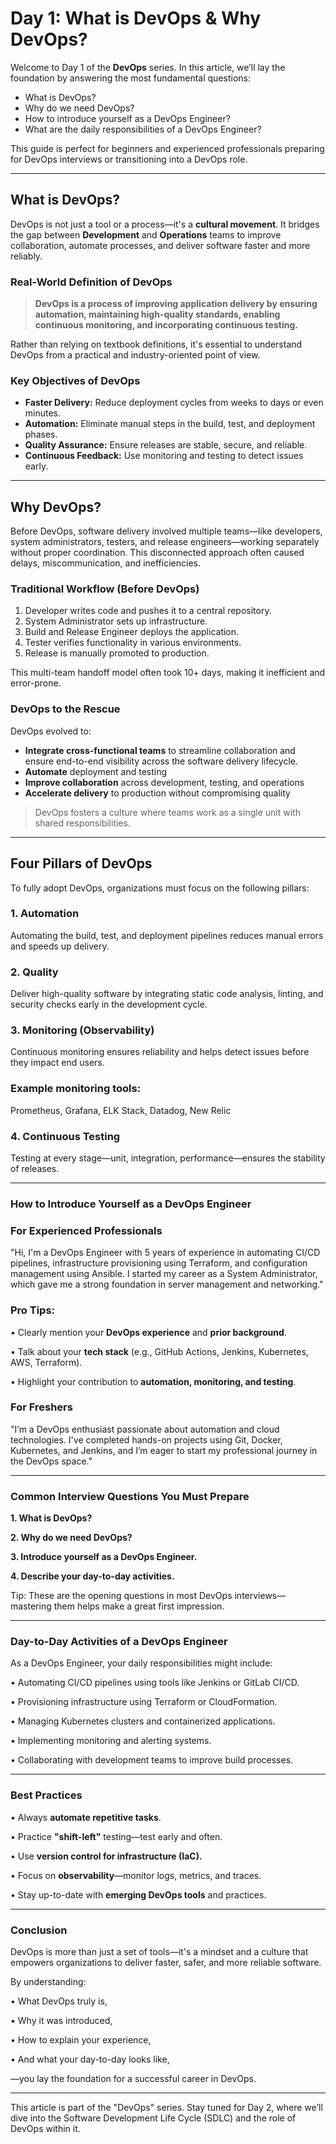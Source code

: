 # Day 1: What is DevOps & Why DevOps?

Welcome to Day 1 of the **DevOps** series. In this article, we’ll lay the foundation by answering the most fundamental questions:

- What is DevOps?
- Why do we need DevOps?
- How to introduce yourself as a DevOps Engineer?
- What are the daily responsibilities of a DevOps Engineer?

This guide is perfect for beginners and experienced professionals preparing for DevOps interviews or transitioning into a DevOps role.

---

## What is DevOps?

DevOps is not just a tool or a process—it's a **cultural movement**. It bridges the gap between **Development** and **Operations** teams to improve collaboration, automate processes, and deliver software faster and more reliably.

### Real-World Definition of DevOps

> **DevOps is a process of improving application delivery by ensuring automation, maintaining high-quality standards, enabling continuous monitoring, and incorporating continuous testing.**

Rather than relying on textbook definitions, it's essential to understand DevOps from a practical and industry-oriented point of view.

### Key Objectives of DevOps

- **Faster Delivery:** Reduce deployment cycles from weeks to days or even minutes.
- **Automation:** Eliminate manual steps in the build, test, and deployment phases.
- **Quality Assurance:** Ensure releases are stable, secure, and reliable.
- **Continuous Feedback:** Use monitoring and testing to detect issues early.

---

## Why DevOps?

Before DevOps, software delivery involved multiple teams—like developers, system administrators, testers, and release engineers—working separately without proper coordination. This disconnected approach often caused delays, miscommunication, and inefficiencies.

### Traditional Workflow (Before DevOps)

1. Developer writes code and pushes it to a central repository.
2. System Administrator sets up infrastructure.
3. Build and Release Engineer deploys the application.
4. Tester verifies functionality in various environments.
5. Release is manually promoted to production.

This multi-team handoff model often took 10+ days, making it inefficient and error-prone.

### DevOps to the Rescue

DevOps evolved to:

- **Integrate cross-functional teams** to streamline collaboration and ensure end-to-end visibility across the software delivery lifecycle.
- **Automate** deployment and testing
- **Improve collaboration** across development, testing, and operations
- **Accelerate delivery** to production without compromising quality

> DevOps fosters a culture where teams work as a single unit with shared responsibilities.

---

## Four Pillars of DevOps

To fully adopt DevOps, organizations must focus on the following pillars:

### 1. Automation
Automating the build, test, and deployment pipelines reduces manual errors and speeds up delivery.

### 2. Quality
Deliver high-quality software by integrating static code analysis, linting, and security checks early in the development cycle.

### 3. Monitoring (Observability)

Continuous monitoring ensures reliability and helps detect issues before they impact end users.

### Example monitoring tools:

Prometheus, Grafana, ELK Stack, Datadog, New Relic

### 4. Continuous Testing

Testing at every stage—unit, integration, performance—ensures the stability of releases.
________________________________________
### How to Introduce Yourself as a DevOps Engineer

### For Experienced Professionals

"Hi, I'm a DevOps Engineer with 5 years of experience in automating CI/CD pipelines, infrastructure provisioning using Terraform, and configuration management using Ansible. I started my career as a System Administrator, which gave me a strong foundation in server management and networking."

### Pro Tips:

•	Clearly mention your **DevOps experience** and **prior background**.

•	Talk about your **tech stack** (e.g., GitHub Actions, Jenkins, Kubernetes, AWS, Terraform).

•	Highlight your contribution to **automation, monitoring, and testing**.

### For Freshers

"I’m a DevOps enthusiast passionate about automation and cloud technologies. I've completed hands-on projects using Git, Docker, Kubernetes, and Jenkins, and I’m eager to start my professional journey in the DevOps space."
________________________________________
### Common Interview Questions You Must Prepare

**1.	What is DevOps?**

**2.	Why do we need DevOps?**

**3.	Introduce yourself as a DevOps Engineer.**

**4.	Describe your day-to-day activities.**

Tip: These are the opening questions in most DevOps interviews—mastering them helps make a great first impression.
________________________________________
### Day-to-Day Activities of a DevOps Engineer

As a DevOps Engineer, your daily responsibilities might include:

•	Automating CI/CD pipelines using tools like Jenkins or GitLab CI/CD.

•	Provisioning infrastructure using Terraform or CloudFormation.

•	Managing Kubernetes clusters and containerized applications.

•	Implementing monitoring and alerting systems.

•	Collaborating with development teams to improve build processes.
________________________________________
### Best Practices

•	Always **automate repetitive tasks**.

•	Practice **"shift-left"** testing—test early and often.

•	Use **version control for infrastructure (IaC).**

•	Focus on **observability**—monitor logs, metrics, and traces.

•	Stay up-to-date with **emerging DevOps tools** and practices.
________________________________________
### Conclusion

DevOps is more than just a set of tools—it's a mindset and a culture that empowers organizations to deliver faster, safer, and more reliable software.

By understanding:

•	What DevOps truly is,

•	Why it was introduced,

•	How to explain your experience,

•	And what your day-to-day looks like,

—you lay the foundation for a successful career in DevOps.
________________________________________
This article is part of the "DevOps" series. Stay tuned for Day 2, where we’ll dive into the Software Development Life Cycle (SDLC) and the role of DevOps within it.
